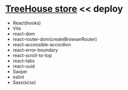 # [TreeHouse store](https://thstore.netlify.app/) << deploy

- React(hooks)
- Vite
- react-dom
- react-router-dom(createBrowserRouter)
- react-accessible-accordion
- react-error-boundary
- react-scroll-to-top
- react-tabs
- react-uuid
- Swiper
- eslint
- Sass(scss)

